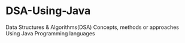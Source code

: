 # DSA-Using-Java
Data Structures &amp; Algorithms(DSA) Concepts, methods or approaches Using Java Programming languages
